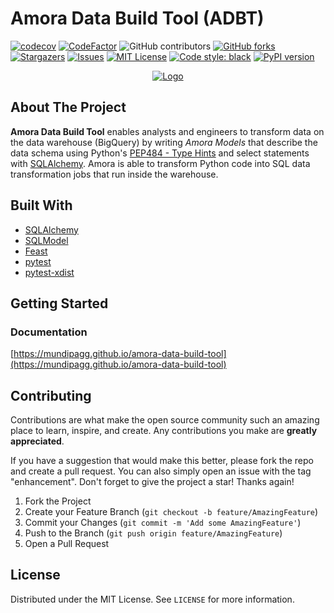 # Amora Data Build Tool (ADBT)

[![codecov](https://codecov.io/gh/mundipagg/amora-data-build-tool/branch/main/graph/badge.svg?token=NXCHI3026S)](https://codecov.io/gh/mundipagg/amora-data-build-tool)
[![CodeFactor](https://www.codefactor.io/repository/github/mundipagg/amora-data-build-tool/badge)](https://www.codefactor.io/repository/github/mundipagg/amora-data-build-tool)
![GitHub contributors](https://img.shields.io/github/contributors/mundipagg/amora-data-build-tool?style=flat-square)
[![GitHub forks](https://img.shields.io/github/forks/mundipagg/amora-data-build-tool?style=flat-square)](https://github.com/mundipagg/amora-data-build-tool/network)
[![Stargazers](https://img.shields.io/github/stars/mundipagg/amora-data-build-tool?style=flat-square)](https://github.com/mundipagg/amora-data-build-tool/stargazers)
[![Issues](https://img.shields.io/github/issues/mundipagg/amora-data-build-tool?style=flat-square)](https://github.com/mundipagg/amora-data-build-tool/issues)
[![MIT License](https://img.shields.io/github/license/mundipagg/amora-data-build-tool?style=flat-square)](https://github.com/mundipagg/amora-data-build-tool/blob/main/LICENSE)
[![Code style: black](https://img.shields.io/badge/code%20style-black-000000.svg)](https://github.com/ambv/black)
[![PyPI version](https://badge.fury.io/py/amora.svg)](https://badge.fury.io/py/amora)

<div align="center">
    <a href="https://www.github.com/mundipagg/amora-data-build-tool">
        <img src="https://repository-images.githubusercontent.com/411297222/d1562f7f-cef8-471d-a0c9-82624800908c" alt="Logo" />
    </a>
</div>

## About The Project

 **Amora Data Build Tool** enables analysts and engineers to transform data on the data warehouse (BigQuery) 
by writing *Amora Models* that describe the data schema using Python's [PEP484 - Type Hints](https://www.python.org/dev/peps/pep-0484/) 
and select statements with [SQLAlchemy](https://github.com/sqlalchemy/sqlalchemy). Amora is able to transform Python 
code into SQL data transformation jobs that run inside the warehouse.

## Built With

* [SQLAlchemy](https://github.com/sqlalchemy/sqlalchemy)
* [SQLModel](https://github.com/tiangolo/sqlmodel)
* [Feast](https://github.com/feast-dev/feast)
* [pytest](https://github.com/pytest-dev/pytest)
* [pytest-xdist](https://github.com/pytest-dev/pytest-xdist)

## Getting Started
### Documentation

[https://mundipagg.github.io/amora-data-build-tool](https://mundipagg.github.io/amora-data-build-tool)

## Contributing

Contributions are what make the open source community such an amazing place to learn, inspire, and create. Any contributions you make are **greatly appreciated**.

If you have a suggestion that would make this better, please fork the repo and create a pull request. You can also simply open an issue with the tag "enhancement".
Don't forget to give the project a star! Thanks again!

1. Fork the Project
2. Create your Feature Branch (`git checkout -b feature/AmazingFeature`)
3. Commit your Changes (`git commit -m 'Add some AmazingFeature'`)
4. Push to the Branch (`git push origin feature/AmazingFeature`)
5. Open a Pull Request

## License

Distributed under the MIT License. See `LICENSE` for more information.